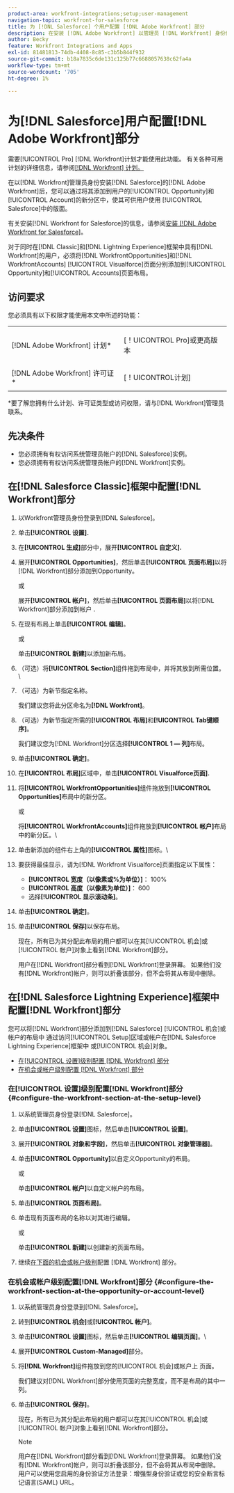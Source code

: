 ```yaml
---
product-area: workfront-integrations;setup;user-management
navigation-topic: workfront-for-salesforce
title: 为 [!DNL Salesforce] 个用户配置 [!DNL Adobe Workfront] 部分
description: 在安装 [!DNL Adobe Workfront] 以管理员 [!DNL Workfront] 身份使用Salesforce后，您可以通过将其添加到Salesforce中Opportunity和Account页面布局的新分区中，使其对用户可用。
author: Becky
feature: Workfront Integrations and Apps
exl-id: 81481813-74db-4408-8c85-c3b5b844f932
source-git-commit: b18a7835c6de131c125b77c6688057638c62fa4a
workflow-type: tm+mt
source-wordcount: '705'
ht-degree: 1%

---
```


# 为[!DNL Salesforce]用户配置[!DNL Adobe Workfront]部分

需要[!UICONTROL Pro] [!DNL Workfront]计划才能使用此功能。 有关各种可用计划的详细信息，请参阅[[!DNL Workfront] 计划。](https://business.adobe.com/products/workfront/pricing.html)

在以[!DNL Workfront]管理员身份安装[!DNL Salesforce]的[!DNL Adobe Workfront]后，您可以通过将其添加到用户的[!UICONTROL Opportunity]和[!UICONTROL Account]的新分区中，使其可供用户使用
[!UICONTROL Salesforce]中的版面。

有关安装[!DNL Workfront for Salesforce]的信息，请参阅[安装 [!DNL Adobe Workfront for Salesforce]](../../workfront-integrations-and-apps/using-workfront-with-salesforce/install-workfront-for-salesforce.md)。

对于同时在[!DNL Classic]和[!DNL Lightning Experience]框架中具有[!DNL Workfront]的用户，必须将[!DNL WorkfrontOpportunities]和[!DNL WorkfrontAccounts] [!UICONTROL Visualforce]页面分别添加到[!UICONTROL Opportunity]和[!UICONTROL Accounts]页面布局。

## 访问要求

您必须具有以下权限才能使用本文中所述的功能：

<table style="table-layout:auto"> 
 <col> 
 <col> 
 <tbody> 
  <tr> 
   <td role="rowheader">[!DNL Adobe Workfront] 计划*</td> 
   <td> <p>[！UICONTROL Pro]或更高版本</p> </td> 
  </tr> 
  <tr> 
   <td role="rowheader">[!DNL Adobe Workfront] 许可证*</td> 
   <td> <p>[！UICONTROL计划]</p> </td> 
  </tr> 
 </tbody> 
</table>

&#42;要了解您拥有什么计划、许可证类型或访问权限，请与[!DNL Workfront]管理员联系。

## 先决条件

* 您必须拥有有权访问系统管理员帐户的[!DNL Salesforce]实例。
* 您必须拥有有权访问系统管理员帐户的[!DNL Workfront]实例。

## 在[!DNL Salesforce Classic]框架中配置[!DNL Workfront]部分

1. 以Workfront管理员身份登录到[!DNL Salesforce]。
1. 单击&#x200B;**[!UICONTROL 设置].**
1. 在&#x200B;**[!UICONTROL 生成]**&#x200B;部分中，展开&#x200B;**[!UICONTROL 自定义].**

1. 展开&#x200B;**[!UICONTROL Opportunities]**，然后单击&#x200B;**[!UICONTROL 页面布局]**&#x200B;以将[!DNL Workfront]部分添加到Opportunity。

   或

   展开&#x200B;**[!UICONTROL 帐户]**，然后单击&#x200B;**[!UICONTROL 页面布局]**&#x200B;以将[!DNL Workfront]部分添加到帐户
.

1. 在现有布局上单击&#x200B;**[!UICONTROL 编辑]**。

   或

   单击&#x200B;**[!UICONTROL 新建]**&#x200B;以添加新布局。

1. （可选）将&#x200B;**[!UICONTROL Section]**&#x200B;组件拖到布局中，并将其放到所需位置。\

1. （可选）为新节指定名称。

   我们建议您将此分区命名为&#x200B;**[!DNL Workfront]**。

1. （可选）为新节指定所需的&#x200B;**[!UICONTROL 布局]**&#x200B;和&#x200B;**[!UICONTROL Tab键顺序]**。

   我们建议您为[!DNL Workfront]分区选择&#x200B;**[!UICONTROL 1 — 列]**&#x200B;布局。

1. 单击&#x200B;**[!UICONTROL 确定]**。
1. 在&#x200B;**[!UICONTROL 布局]**&#x200B;区域中，单击&#x200B;**[!UICONTROL Visualforce页面].**

1. 将&#x200B;**[!UICONTROL WorkfrontOpportunities]**&#x200B;组件拖放到&#x200B;**[!UICONTROL Opportunities]**&#x200B;布局中的新分区。

   或

   将&#x200B;**[!UICONTROL WorkfrontAccounts]**&#x200B;组件拖放到&#x200B;**[!UICONTROL 帐户]**&#x200B;布局中的新分区。\

1. 单击新添加的组件右上角的&#x200B;**[!UICONTROL 属性]**&#x200B;图标。\

1. 要获得最佳显示，请为[!DNL Workfront Visualforce]页面指定以下属性：

   * **[!UICONTROL 宽度（以像素或%为单位）]**： 100%
   * **[!UICONTROL 高度（以像素为单位）]**： 600
   * 选择&#x200B;**[!UICONTROL 显示滚动条]**。

1. 单击&#x200B;**[!UICONTROL 确定]**。
1. 单击&#x200B;**[!UICONTROL 保存]**&#x200B;以保存布局。

   现在，所有已为其分配此布局的用户都可以在其[!UICONTROL 机会]或[!UICONTROL 帐户]对象上看到[!DNL Workfront]部分。

   用户在[!DNL Workfront]部分看到[!DNL Workfront]登录屏幕。 如果他们没有[!DNL Workfront]帐户，则可以折叠该部分，但不会将其从布局中删除。

## 在[!DNL Salesforce Lightning Experience]框架中配置[!DNL Workfront]部分

您可以将[!DNL Workfront]部分添加到[!DNL Salesforce] [!UICONTROL 机会]或帐户的布局中
通过访问[!UICONTROL Setup]区域或帐户在[!DNL Salesforce Lightning Experience]框架中
或[!UICONTROL 机会]对象。

* [在[!UICONTROL 设置]级别配置 [!DNL Workfront] 部分](#configure-the-workfront-section-at-the-setup-level-configure-the-workfront-section-at-the-setup-level)
* [在机会或帐户级别配置 [!DNL Workfront] 部分](#configure-the-workfront-section-at-the-opportunity-or-account-level-configure-the-workfront-section-at-the-opportunity-or-account-level)

### 在[!UICONTROL 设置]级别配置[!DNL Workfront]部分 {#configure-the-workfront-section-at-the-setup-level}

1. 以系统管理员身份登录[!DNL Salesforce]。
1. 单击&#x200B;**[!UICONTROL 设置]**&#x200B;图标，然后单击&#x200B;**[!UICONTROL 设置]**。

1. 展开&#x200B;**[!UICONTROL 对象和字段]**，然后单击&#x200B;**[!UICONTROL 对象管理器]**。

1. 单击&#x200B;**[!UICONTROL Opportunity]**&#x200B;以自定义Opportunity的布局。

   或

   单击&#x200B;**[!UICONTROL 帐户]**&#x200B;以自定义帐户的布局。

1. 单击&#x200B;**[!UICONTROL 页面布局]**。
1. 单击现有页面布局的名称以对其进行编辑。

   或

   单击&#x200B;**[!UICONTROL 新建]**&#x200B;以创建新的页面布局。

1. 继续[在下面的机会或帐户级别](#configure-the-workfront-section-at-the-opportunity-or-account-level-configure-the-workfront-section-at-the-opportunity-or-account-level)配置 [!DNL Workfront] 部分。

### 在机会或帐户级别配置[!DNL Workfront]部分 {#configure-the-workfront-section-at-the-opportunity-or-account-level}

1. 以系统管理员身份登录到[!DNL Salesforce]。
1. 转到&#x200B;**[!UICONTROL 机会]**&#x200B;或&#x200B;**[!UICONTROL 帐户]**。

1. 单击&#x200B;**[!UICONTROL 设置]**&#x200B;图标，然后单击&#x200B;**[!UICONTROL 编辑页面]**。\

1. 展开&#x200B;**[!UICONTROL Custom-Managed]**&#x200B;部分。
1. 将&#x200B;**[!DNL Workfront]**&#x200B;组件拖放到您的[!UICONTROL 机会]或帐户上
页面。

   我们建议对[!DNL Workfront]部分使用页面的完整宽度，而不是布局的其中一列。

1. 单击&#x200B;**[!UICONTROL 保存]**。

   现在，所有已为其分配此布局的用户都可以在其[!UICONTROL 机会]或[!UICONTROL 帐户]对象上看到[!DNL Workfront]部分。

   >[!NOTE]
   >
   >用户在[!DNL Workfront]部分看到[!DNL Workfront]登录屏幕。 如果他们没有[!DNL Workfront]帐户，则可以折叠该部分，但不会将其从布局中删除。 用户可以使用您启用的身份验证方法登录：增强型身份验证或您的安全断言标记语言(SAML) URL。

